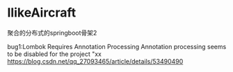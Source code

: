 # IlikeAircraft
聚合的分布式的springboot骨架2</br>

bug1:Lombok Requires Annotation Processing Annotation processing seems to be disabled for the project "xx 
https://blog.csdn.net/qq_27093465/article/details/53490490
